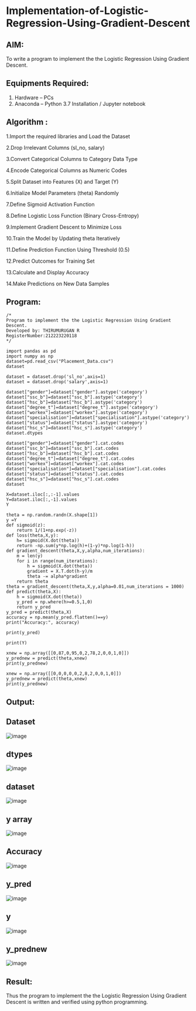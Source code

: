 # Implementation-of-Logistic-Regression-Using-Gradient-Descent

## AIM:
To write a program to implement the the Logistic Regression Using Gradient Descent.

## Equipments Required:
1. Hardware – PCs
2. Anaconda – Python 3.7 Installation / Jupyter notebook

## Algorithm :

1.Import the required libraries and Load the Dataset

2.Drop Irrelevant Columns (sl_no, salary)

3.Convert Categorical Columns to Category Data Type

4.Encode Categorical Columns as Numeric Codes

5.Split Dataset into Features (X) and Target (Y)

6.Initialize Model Parameters (theta) Randomly

7.Define Sigmoid Activation Function

8.Define Logistic Loss Function (Binary Cross-Entropy)

9.Implement Gradient Descent to Minimize Loss

10.Train the Model by Updating theta Iteratively

11.Define Prediction Function Using Threshold (0.5)

12.Predict Outcomes for Training Set

13.Calculate and Display Accuracy

14.Make Predictions on New Data Samples

## Program:
```
/*
Program to implement the the Logistic Regression Using Gradient Descent.
Developed by: THIRUMURUGAN R
RegisterNumber:212223220118
*/
```

```
import pandas as pd
import numpy as np
dataset=pd.read_csv("Placement_Data.csv")
dataset
```

```
dataset = dataset.drop('sl_no',axis=1)
dataset = dataset.drop('salary',axis=1)

dataset["gender"]=dataset["gender"].astype('category')
dataset["ssc_b"]=dataset["ssc_b"].astype('category')
dataset["hsc_b"]=dataset["hsc_b"].astype('category')
dataset["degree_t"]=dataset["degree_t"].astype('category')
dataset["workex"]=dataset["workex"].astype('category')
dataset["specialisation"]=dataset["specialisation"].astype('category')
dataset["status"]=dataset["status"].astype('category')
dataset["hsc_s"]=dataset["hsc_s"].astype('category')
dataset.dtypes
```

```
dataset["gender"]=dataset["gender"].cat.codes
dataset["ssc_b"]=dataset["ssc_b"].cat.codes
dataset["hsc_b"]=dataset["hsc_b"].cat.codes
dataset["degree_t"]=dataset["degree_t"].cat.codes
dataset["workex"]=dataset["workex"].cat.codes
dataset["specialisation"]=dataset["specialisation"].cat.codes
dataset["status"]=dataset["status"].cat.codes
dataset["hsc_s"]=dataset["hsc_s"].cat.codes
dataset
```

```
X=dataset.iloc[:,:-1].values
Y=dataset.iloc[:,-1].values
Y
```

```
theta = np.random.randn(X.shape[1])
y =Y
def sigmoid(z):
    return 1/(1+np.exp(-z))
def loss(theta,X,y):
    h= sigmoid(X.dot(theta))
    return -np.sum(y*np.log(h)+(1-y)*np.log(1-h))
def gradient_descent(theta,X,y,alpha,num_iterations):
    m = len(y)
    for i in range(num_iterations):
        h = sigmoid(X.dot(theta))
        gradient = X.T.dot(h-y)/m
        theta -= alpha*gradient
    return theta
theta = gradient_descent(theta,X,y,alpha=0.01,num_iterations = 1000)
def predict(theta,X):
    h = sigmoid(X.dot(theta))
    y_pred = np.where(h>=0.5,1,0)
    return y_pred
y_pred = predict(theta,X)
accuracy = np.mean(y_pred.flatten()==y)
print("Accuracy:", accuracy)
```

```
print(y_pred)
```

```
print(Y)
```

```
xnew = np.array([[0,87,0,95,0,2,78,2,0,0,1,0]])
y_prednew = predict(theta,xnew)
print(y_prednew)
```

```
xnew = np.array([[0,0,0,0,0,2,8,2,0,0,1,0]])
y_prednew = predict(theta,xnew)
print(y_prednew)
```


## Output:

## Dataset

![image](https://github.com/user-attachments/assets/ed744821-57c3-4b0d-9ad6-8c7e2b8a8b98)

## dtypes

![image](https://github.com/user-attachments/assets/6de79f0c-cad6-4057-a82d-65c4a0581bad)

## dataset

![image](https://github.com/user-attachments/assets/92b2936b-b76f-4b0e-a85c-408a1befcd81)

## y array

![image](https://github.com/user-attachments/assets/2766e7b8-8548-4158-9782-32979c564ded)

## Accuracy

![image](https://github.com/user-attachments/assets/5837f697-e01e-4f45-8009-3828296a69ce)

## y_pred

![image](https://github.com/user-attachments/assets/d9971619-9c9c-4492-a134-d16051d08d13)

## y

![image](https://github.com/user-attachments/assets/180b42ab-696a-4581-82b4-18b06a175f0c)

## y_prednew

![image](https://github.com/user-attachments/assets/17ef50d8-4817-47aa-9738-20c1849cfb1e)


## Result:
Thus the program to implement the the Logistic Regression Using Gradient Descent is written and verified using python programming.

